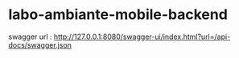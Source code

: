 # labo-ambiante-mobile-backend
swagger url : http://127.0.0.1:8080/swagger-ui/index.html?url=/api-docs/swagger.json